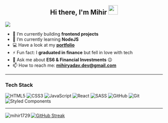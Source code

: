 <h2 align="center">Hi there, I'm Mihir <img src="https://raw.githubusercontent.com/MartinHeinz/MartinHeinz/master/wave.gif" width="30px"></h2>

![](https://readme-typing-svg.herokuapp.com?font=Permanent+Marker&color=F7D01BFF&lines=I'm+a+Frontend+Web+Developer)

- 🔭 I’m currently building **frontend projects**
- 🌱 I’m currently learning **NodeJS**
- 💻 Have a look at my [**portfolio**](https://mihiryadav.com/)
- ⚡ Fun fact: I **graduated in finance** but fell in love with tech
- 💬 Ask me about **ES6 & Financial Investments** :wink:
- 📫 How to reach me: **mihiryadav.dev@gmail.com**

 ---
 
<h3 align="left">Tech Stack</h3>

![HTML5](https://img.shields.io/badge/html5-%23E34F26.svg?style=for-the-badge&logo=html5&logoColor=white)
![CSS3](https://img.shields.io/badge/css3-%231572B6.svg?style=for-the-badge&logo=css3&logoColor=white)
![JavaScript](https://img.shields.io/badge/javascript-%23323330.svg?style=for-the-badge&logo=javascript&logoColor=%23F7DF1E)
![React](https://img.shields.io/badge/react-%2320232a.svg?style=for-the-badge&logo=react&logoColor=%2361DAFB)
![SASS](https://img.shields.io/badge/SASS-hotpink.svg?style=for-the-badge&logo=SASS&logoColor=white)
![GitHub](https://img.shields.io/badge/github-%23121011.svg?style=for-the-badge&logo=github&logoColor=white)
![Git](https://img.shields.io/badge/git-%23F05033.svg?style=for-the-badge&logo=git&logoColor=white)
![Styled Components](https://img.shields.io/badge/styled--components-DB7093?style=for-the-badge&logo=styled-components&logoColor=white)

 ---
 
<p><img align="left" src="https://github-readme-stats.vercel.app/api/top-langs?username=mihir1729&&show_icons=true&title_color=ffffff&icon_color=bb2acf&text_color=daf7dc&bg_color=151515" alt="mihir1729" /></p>

[![GitHub Streak](http://github-readme-streak-stats.herokuapp.com?user=mihir1729&theme=vision-friendly-dark)](https://git.io/streak-stats)
